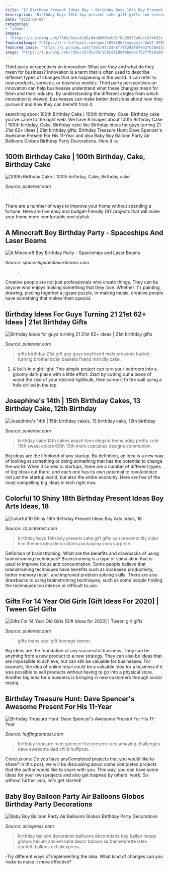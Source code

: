 ```yaml
---
title: "17 Birthday Present Ideas Boy ~ Birthday Boys 18th Boy Present Cake Gift Gifts Son Presents Diy Cider Him Themes Idea Decorations Packaging Sons Surprise"
description: "Birthday boys 18th boy present cake gift gifts son presents diy cider him themes idea decorations packaging sons surprise"
date: "2022-09-09"
categories:
- "ideas"
images:
- "https://i.pinimg.com/736x/04/a8/00/04a8000ceb01f8cd9155a5ace2f4032e.jpg"
featuredImage: "https://s-i.huffpost.com/gen/1098506/images/o-DAVE-SPENCER-TREASURE-HUNT-facebook.jpg"
featured_image: "https://i.pinimg.com/736x/4f/24/8f/4f248fd7ee27b2b61ba55ec8057327f0--th-birthday-cake-ideas-cake-birthday-teen.jpg"
image: "https://i.pinimg.com/736x/15/91/d9/1591d918848bebecf52ff610c88fbe20.jpg"
---
```



Third party perspectives on innovation: What are they and what do they mean for business?
Innovation is a term that is often used to describe different types of changes that are happening in the world. It can refer to new products, services, or business models. Third party perspectives on innovation can help businesses understand what these changes mean for them and their industry. By understanding the different angles from which innovation is viewed, businesses can make better decisions about how they pursue it and how they can benefit from it.

	

		
searching about 100th Birthday Cake | 100th birthday, Cake, Birthday cake you've came to the right web. We have 8 Images about 100th Birthday Cake | 100th birthday, Cake, Birthday cake like Birthday ideas for guys turning 21 21st 62+ ideas | 21st birthday gifts, Birthday Treasure Hunt: Dave Spencer&#039;s Awesome Present For His 11-Year and also Baby Boy Balloon Party Air Balloons Globos Birthday Party Decorations. Here it is:
		
    
## 100th Birthday Cake | 100th Birthday, Cake, Birthday Cake

<img loading=lazy src="https://i.pinimg.com/736x/04/a8/00/04a8000ceb01f8cd9155a5ace2f4032e.jpg" onerror="this.onerror=null;this.src='https://tse2.mm.bing.net/th?id=OIP.tiqRXG8TpB52EF63Uvii3gHaJ3&amp;pid=15.1';" alt="100th Birthday Cake | 100th birthday, Cake, Birthday cake">

_Source: pinterest.com_

>. 

	

There are a number of ways to improve your home without spending a fortune. Here are five easy and budget-friendly DIY projects that will make your home more comfortable and stylish.

    
## A Minecraft Boy Birthday Party - Spaceships And Laser Beams

<img loading=lazy src="https://spaceshipsandlaserbeams.com/wp-content/uploads/2015/09/boy-minecraft-birthday-party-ideas.jpg" onerror="this.onerror=null;this.src='https://tse1.mm.bing.net/th?id=OIP.Dplsg-GRhD6E7kpcYdMIVQHaLH&amp;pid=15.1';" alt="A Minecraft Boy Birthday Party - Spaceships and Laser Beams">

_Source: spaceshipsandlaserbeams.com_

>. 

	

Creative people are not just professionals who create things. They can be anyone who enjoys making something that they love. Whether it's painting, drawing, piecing together a jigsaw puzzle, or making music, creative people have something that makes them special.

    
## Birthday Ideas For Guys Turning 21 21st 62+ Ideas | 21st Birthday Gifts

<img loading=lazy src="https://i.pinimg.com/736x/15/91/d9/1591d918848bebecf52ff610c88fbe20.jpg" onerror="this.onerror=null;this.src='https://tse2.mm.bing.net/th?id=OIP.kFZZACn-QNgrML5cGsUIAgAAAA&amp;pid=15.1';" alt="Birthday ideas for guys turning 21 21st 62+ ideas | 21st birthday gifts">

_Source: pinterest.com_

>gifts birthday 21st gift guy guys boyfriend male presents basket turning brother bday baskets friend visit diy cake. 

	

1. A built-in night light: This simple project can turn your bedroom into a gloomy dark place with a little effort. Start by cutting out a piece of wood the size of your desired lightbulb, then screw it to the wall using a hole drilled in the top.

    
## Josephine&#039;s 14th | 15th Birthday Cakes, 13 Birthday Cake, 12th Birthday

<img loading=lazy src="https://i.pinimg.com/736x/4f/24/8f/4f248fd7ee27b2b61ba55ec8057327f0--th-birthday-cake-ideas-cake-birthday-teen.jpg" onerror="this.onerror=null;this.src='https://tse4.mm.bing.net/th?id=OIP.nnle0m3ltC4yrXd8tSzmwAAAAA&amp;pid=15.1';" alt="Josephine&#039;s 14th | 15th birthday cakes, 13 birthday cake, 12th birthday">

_Source: pinterest.com_

>birthday cake 14th cakes peach teen elegant teens bday pretty cute 15th sweet colors 60th 13th mom cupcakes designs communion. 

	

Big ideas are the lifeblood of any startup. By definition, an idea is a new way of looking at something or doing something that has the potential to change the world. When it comes to startups, there are a number of different types of big ideas out there, and each one has its own potential to revolutionize not just the startup world, but also the entire economy. Here are five of the most compelling big ideas in tech right now.

    
## Colorful 10 Shiny 18th Birthday Present Ideas Boy Arts Ideas, 18

<img loading=lazy src="https://i.pinimg.com/736x/8c/8c/23/8c8c2399a02900a185b2aa85a9d1b9f0.jpg" onerror="this.onerror=null;this.src='https://tse4.mm.bing.net/th?id=OIP.qysKdmKnuAcrem2iWR6jLQHaJ3&amp;pid=15.1';" alt="Colorful 10 Shiny 18th Birthday Present Ideas Boy Arts Ideas, 18">

_Source: cz.pinterest.com_

>birthday boys 18th boy present cake gift gifts son presents diy cider him themes idea decorations packaging sons surprise. 

	

Definition of brainstroming: What are the benefits and drawbacks of using brainstroming techniques?
Brainstroming is a type of stimulation that is used to improve focus and concentration. Some people believe that brainstroming techniques have benefits such as increased productivity, better memory recall, and improved problem solving skills. There are also drawbacks to using brainstroming techniques, such as some people finding the techniques too intense or difficult to use.

    
## Gifts For 14 Year Old Girls [Gift Ideas For 2020] | Tween Girl Gifts

<img loading=lazy src="https://i.pinimg.com/736x/36/c1/28/36c1288ef4e076d60d9f24aec1c1bf7b.jpg" onerror="this.onerror=null;this.src='https://tse4.mm.bing.net/th?id=OIP.rBq5DjLzXxbCuEwyhVMO7QHaOG&amp;pid=15.1';" alt="Gifts For 14 Year Old Girls [Gift Ideas for 2020] | Tween girl gifts">

_Source: pinterest.com_

>gifts teens cool gift teenage tween. 

	

Big ideas are the foundation of any successful business. They can be anything from a new product to a new strategy. They can also be ideas that are impossible to achieve, but can still be valuable for businesses. For example, the idea of online retail could be a valuable idea for a business if it was possible to sell products without having to go into a physical store. Another big idea for a business is bringing in new customers through social media.

    
## Birthday Treasure Hunt: Dave Spencer&#039;s Awesome Present For His 11-Year

<img loading=lazy src="https://s-i.huffpost.com/gen/1098506/images/o-DAVE-SPENCER-TREASURE-HUNT-facebook.jpg" onerror="this.onerror=null;this.src='https://tse2.mm.bing.net/th?id=OIP.p7iWOuCQMXED6actnvLybwHaJ4&amp;pid=15.1';" alt="Birthday Treasure Hunt: Dave Spencer&#039;s Awesome Present For His 11-Year">

_Source: huffingtonpost.com_

>birthday treasure hunt spencer fun present race amazing challenges dave awesome dad child huffpost. 

	

Conclusions: Do you have anyCompleted projects that you would like to share?
In this post, we will be discussing about some completed projects that the author would like to share with you. This way, you can have some ideas for your own projects and also get inspired by others' work. So without further ado, let's get started!

    
## Baby Boy Balloon Party Air Balloons Globos Birthday Party Decorations

<img loading=lazy src="https://ae01.alicdn.com/kf/HTB1shykKruWBuNjSszgq6z8jVXag/Baby-Boy-Balloon-Party-Air-Balloons-Globos-Birthday-Party-Decorations-Kids-Ballon-Helium-Birthday-Balloons-Anniversaire.jpg" onerror="this.onerror=null;this.src='https://tse4.mm.bing.net/th?id=OIP.g1op_Qqydo6L2PnN72A04QHaHa&amp;pid=15.1';" alt="Baby Boy Balloon Party Air Balloons Globos Birthday Party Decorations">

_Source: aliexpress.com_

>birthday balloon decoration balloons decorations boy ballon happy globos helium anniversaire decor baloon air bachelorette latex confetti ballons eid aliexpress. 

	

-Try different ways of implementing the idea. What kind of changes can you make to make it more effective? 

